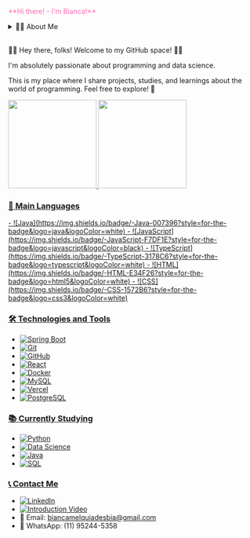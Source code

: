 <p style="color: #FF69B4;">**Hi there! - I'm Bianca!**</p>


<details>
<summary>👩‍💻 About Me</summary>

I'm a Computer Science student who loves full-stack development. I'm almost done with my degree in Process Management, and I already consider myself a full-stack developer with experience in data science and management reporting.

</details>

<br>

👩‍💻 Hey there, folks! Welcome to my GitHub space! 👩‍💻

I'm absolutely passionate about programming and data science.

This is my place where I share projects, studies, and learnings about the world of programming. Feel free to explore! 🚀

<div>
<a href="https://github.com/BiancaMelquiades">
<img loading="lazy" height="180em" src="https://github-readme-stats.vercel.app/api/top-langs/?username=BiancaMelquiades&layout=compact&langs_count=7&theme=dracula"/>
<img loading="lazy" height="180em" src="https://github-readme-stats.vercel.app/api?username=BiancaMelquiades&show_icons=true&theme=dracula&include_all_commits=true&count_private=true"/>
</div>


### 🚀 Main Languages
<div class="icon-container">
- ![Java](https://img.shields.io/badge/-Java-007396?style=for-the-badge&logo=java&logoColor=white)
- ![JavaScript](https://img.shields.io/badge/-JavaScript-F7DF1E?style=for-the-badge&logo=javascript&logoColor=black)
- ![TypeScript](https://img.shields.io/badge/-TypeScript-3178C6?style=for-the-badge&logo=typescript&logoColor=white)
- ![HTML](https://img.shields.io/badge/-HTML-E34F26?style=for-the-badge&logo=html5&logoColor=white)
- ![CSS](https://img.shields.io/badge/-CSS-1572B6?style=for-the-badge&logo=css3&logoColor=white)
</div>

### 🛠️ Technologies and Tools
- ![Spring Boot](https://img.shields.io/badge/-Spring%20Boot-6DB33F?style=for-the-badge&logo=spring-boot&logoColor=white)
- ![Git](https://img.shields.io/badge/-Git-F05032?style=for-the-badge&logo=git&logoColor=white)
- ![GitHub](https://img.shields.io/badge/-GitHub-181717?style=for-the-badge&logo=github&logoColor=white)
- ![React](https://img.shields.io/badge/-React-61DAFB?style=for-the-badge&logo=react&logoColor=black)
- ![Docker](https://img.shields.io/badge/-Docker-2496ED?style=for-the-badge&logo=docker&logoColor=white)
- ![MySQL](https://img.shields.io/badge/-MySQL-4479A1?style=for-the-badge&logo=mysql&logoColor=white)
- ![Vercel](https://img.shields.io/badge/-Vercel-000000?style=for-the-badge&logo=vercel&logoColor=white)
- ![PostgreSQL](https://img.shields.io/badge/-PostgreSQL-336791?style=for-the-badge&logo=postgresql&logoColor=white)

### 📚 Currently Studying
- ![Python](https://img.shields.io/badge/-Python-3776AB?style=for-the-badge&logo=python&logoColor=white)
- ![Data Science](https://img.shields.io/badge/-Data%20Science-008272?style=for-the-badge&logo=datacamp&logoColor=white)
- ![Java](https://img.shields.io/badge/-Java-007396?style=for-the-badge&logo=java&logoColor=white)
- ![SQL](https://img.shields.io/badge/-SQL-4479A1?style=for-the-badge&logo=mysql&logoColor=white)

### 📞 Contact Me
- [![LinkedIn](https://img.shields.io/badge/-LinkedIn-0077B5?style=for-the-badge&logo=linkedin&logoColor=white)](https://www.linkedin.com/in/bianca-melquiades/)
- [![Introduction Video](https://img.shields.io/badge/-Introduction%20Video-FF0000?style=for-the-badge&logo=youtube&logoColor=white)](https://www.youtube.com/watch?v=2pGfvkl20Tw)
- 📧 Email: biancamelquiadesbia@gmail.com
- 📱 WhatsApp: (11) 95244-5358

<!-- Add other widgets or information as desired -->
